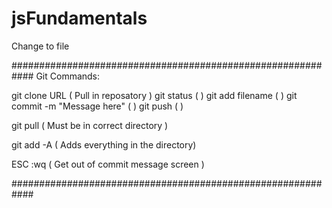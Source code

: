 # jsFundamentals

Change to file

############################################################
Git Commands:

git clone URL ( Pull in reposatory )
git status    (  )
git add filename      (  ) 
git commit -m "Message here"    (  )
git push      (  )

git pull      ( Must be in correct directory )


git add -A   ( Adds everything in the directory)

ESC :wq      ( Get out of commit message screen )

############################################################
